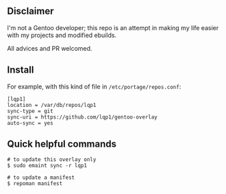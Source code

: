## Disclaimer

I'm not a Gentoo developer; this repo is an attempt in making my life easier
with my projects and modified ebuilds.

All advices and PR welcomed.

## Install

For example, with this kind of file in `/etc/portage/repos.conf`:

```
[lqp1]
location = /var/db/repos/lqp1
sync-type = git
sync-uri = https://github.com/lqp1/gentoo-overlay
auto-sync = yes
```

## Quick helpful commands

```
# to update this overlay only
$ sudo emaint sync -r lqp1

# to update a manifest
$ repoman manifest

```
